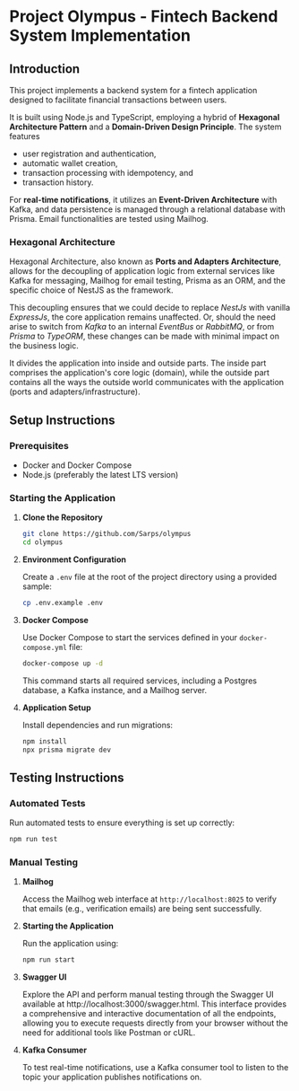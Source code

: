 # Project Olympus - Fintech Backend System Implementation

## Introduction

This project implements a backend system for a fintech application designed to facilitate financial transactions between users.

It is built using Node.js and TypeScript, employing a hybrid of **Hexagonal Architecture Pattern** and a **Domain-Driven Design Principle**. 
The system features 
- user registration and authentication, 
- automatic wallet creation,
- transaction processing with idempotency, and
- transaction history.

For **real-time notifications**, it utilizes an **Event-Driven Architecture** with Kafka, and data persistence is managed through a relational database with Prisma. Email functionalities are tested using Mailhog.

### Hexagonal Architecture

Hexagonal Architecture, also known as **Ports and Adapters Architecture**, allows for the decoupling of application logic from external services like Kafka for messaging, Mailhog for email testing, Prisma as an ORM, and the specific choice of NestJS as the framework.

This decoupling ensures that we could decide to replace *NestJs* with vanilla *ExpressJs*, the core application remains unaffected. Or, should the need arise to switch from *Kafka* to an internal *EventBus* or *RabbitMQ*, or from *Prisma* to *TypeORM*, these changes can be made with minimal impact on the business logic.

It divides the application into inside and outside parts. The inside part comprises the application's core logic (domain), while the outside part contains all the ways the outside world communicates with the application (ports and adapters/infrastructure).

## Setup Instructions

### Prerequisites

- Docker and Docker Compose
- Node.js (preferably the latest LTS version)

### Starting the Application

1. **Clone the Repository**

   ```bash
   git clone https://github.com/Sarps/olympus
   cd olympus
   ```

2. **Environment Configuration**

   Create a `.env` file at the root of the project directory using a provided sample:
    
    ```bash
   cp .env.example .env
    ```

3. **Docker Compose**

   Use Docker Compose to start the services defined in your `docker-compose.yml` file:

   ```bash
   docker-compose up -d
   ```

   This command starts all required services, including a Postgres database, a Kafka instance, and a Mailhog server.

4. **Application Setup**

   Install dependencies and run migrations:

   ```bash
   npm install
   npx prisma migrate dev
   ```

## Testing Instructions

### Automated Tests

Run automated tests to ensure everything is set up correctly:

```bash
npm run test
```

### Manual Testing

1. **Mailhog**

   Access the Mailhog web interface at `http://localhost:8025` to verify that emails (e.g., verification emails) are being sent successfully.

2. **Starting the Application**

   Run the application using:

   ```bash
   npm run start
   ```
3. **Swagger UI**

    Explore the API and perform manual testing through the Swagger UI available at http://localhost:3000/swagger.html. This interface provides a comprehensive and interactive documentation of all the endpoints, allowing you to execute requests directly from your browser without the need for additional tools like Postman or cURL.

4. **Kafka Consumer**

   To test real-time notifications, use a Kafka consumer tool to listen to the topic your application publishes notifications on.

